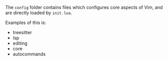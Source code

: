 The `config` folder contains files which configures core aspects of Vim, and are directly loaded by `init.lua`.

Examples of this is:
- treesitter
- lsp
- editing
- core
- autocommands
